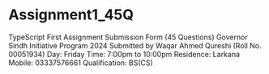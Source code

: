 # Assignment1_45Q

TypeScript First Assignment Submission Form (45 Questions) Governor Sindh Initiative Program 2024 
Submitted by Waqar Ahmed Qureshi (Roll No. 00051934)
Day: Friday
Time: 7:00pm to 10:00pm
Residence: Larkana
Mobile: 03337576661
Qualification: BS(CS)
